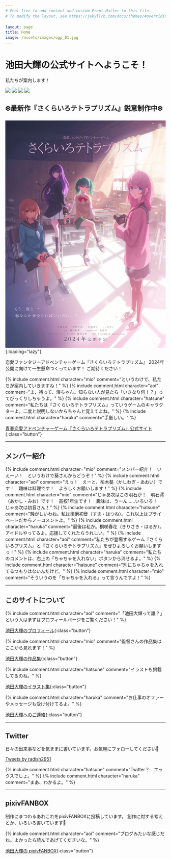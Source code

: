 ```yaml
---
# Feel free to add content and custom Front Matter to this file.
# To modify the layout, see https://jekyllrb.com/docs/themes/#overriding-theme-defaults

layout: page
title: Home
image: /assets/images/ogp_01.jpg
---
```


# 池田大輝の公式サイトへようこそ！

<div class="introduction character-comment">
<p>私たちが案内します！</p>
<div>
<img src="https://blooming-spectrum.com/sakurairo-tetraprism/img/aoi.png">
<img src="https://blooming-spectrum.com/sakurairo-tetraprism/img/mio.png">
<img src="https://blooming-spectrum.com/sakurairo-tetraprism/img/hatsune.png">
<img src="https://blooming-spectrum.com/sakurairo-tetraprism/img/haruka.png">
</div>
</div>

## ❄️最新作『さくらいろテトラプリズム』鋭意制作中❄️

![『さくらいろテトラプリズム』キービジュアル](assets/images/tetra_main_visual.jpg){:loading="lazy"}

恋愛ファンタジーアドベンチャーゲーム『さくらいろテトラプリズム』
2024年公開に向けて一生懸命つくっています！
ご期待ください！

{% include comment.html character="mio" comment="というわけで、私たちが案内していきますね！" %}
{% include comment.html character="aoi" comment="ま、待って、澪ちゃん。知らない人が見たら「いきなり何！？」ってびっくりしちゃうよ。" %}
{% include comment.html character="hatsune" comment="私たちは『さくらいろテトラプリズム』っていうゲームのキャラクターよ。二度と説明しないからちゃんと覚えてよね。" %}
{% include comment.html character="haruka" comment="手厳しい。" %}

[青春恋愛アドベンチャーゲーム『さくらいろテトラプリズム』公式サイト](https://blooming-spectrum.com/sakurairo-tetraprism/){:class="button"}

---

## メンバー紹介

{% include comment.html character="mio" comment="メンバー紹介！　いえーい！　というわけで葵さんからどうぞ！" %}
{% include comment.html character="aoi" comment="えっ！　えーと、柏木葵（かしわぎ・あおい）です！　趣味は料理です！　よろしくお願いします！" %}
{% include comment.html character="mio" comment="じゃあ次はこの明石が！　明石澪（あかし・みお）です！　高校1年生です！　趣味は、うーん……いろいろ！　じゃあ次は初音さん！" %}
{% include comment.html character="hatsune" comment="騒がしいわね。私は須磨初音（すま・はつね）。これ以上はプライベートだからノーコメントよ。" %}
{% include comment.html character="haruka" comment="最後は私か。桐咲春花（きりさき・はるか）。アイドルやってるよ。応援してくれたらうれしい。" %}
{% include comment.html character="aoi" comment="私たちが登場するゲーム『さくらいろプリズム』と『さくらいろテトラプリズム』をぜひよろしくお願いしますっ！" %}
{% include comment.html character="haruka" comment="私たちのコメントは、右上の「ちゃちゃを入れない」ボタンから消せるよ。" %}
{% include comment.html character="hatsune" comment="別にちゃちゃを入れてるつもりはないんだけど。" %}
{% include comment.html character="mio" comment="そういうのを「ちゃちゃを入れる」って言うんですよ！" %}

---

## このサイトについて

{% include comment.html character="aoi" comment="「池田大輝って誰？」という人はまずはプロフィールページをご覧ください！" %}

[池田大輝のプロフィール](/profile){:class="button"}

{% include comment.html character="mio" comment="監督さんの作品集はここから見れます！" %}

[池田大輝の作品集](/works){:class="button"}

{% include comment.html character="hatsune" comment="イラストも掲載してるのね。" %}

[池田大輝のイラスト集](/gallery){:class="button"}

{% include comment.html character="haruka" comment="お仕事のオファーやメッセージも受け付けてるよ。" %}

[池田大輝へのご連絡](/contact){:class="button"}

---

## Twitter

日々の出来事などを気ままに書いています。お気軽にフォローしてください🐣

<a class="twitter-timeline" data-height="700" href="https://twitter.com/radish2951?ref_src=twsrc%5Etfw">Tweets by radish2951</a> <script async src="https://platform.twitter.com/widgets.js" charset="utf-8"></script>

{% include comment.html character="hatsune" comment="Twitter？　エックスでしょ。" %}
{% include comment.html character="haruka" comment="まあ、わかるよ。" %}

---

## pixivFANBOX

制作にまつわるあれこれをpixivFANBOXに投稿しています。
創作に対する考えとか、いろいろ書いています📝

{% include comment.html character="aoi" comment="ブログみたいな感じだね。よかったら読んであげてくださいな。" %}

[池田大輝の pixivFANBOX](https://radish2951.fanbox.cc/){:class="button"}
